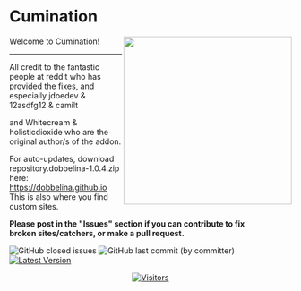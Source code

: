 # Cumination

<img src="https://user-images.githubusercontent.com/46063764/103461711-a9eb6280-4d20-11eb-983b-516b022cbbf5.png" width="300" align="right">



Welcome to Cumination!





---
All credit to the fantastic people at reddit who has provided the fixes, and especially jdoedev & 12asdfg12 & camilt


and Whitecream & holisticdioxide who are the original author/s of the addon.

For auto-updates, download repository.dobbelina-1.0.4.zip here: https://dobbelina.github.io  
This is also where you find custom sites.

**Please post in the "Issues" section if you can contribute to fix   
broken sites/catchers, or make a pull request.**

![GitHub closed issues](https://img.shields.io/github/issues-closed/dobbelina/repository.dobbelina)
![GitHub last commit (by committer)](https://img.shields.io/github/last-commit/dobbelina/repository.dobbelina)
[![Latest Version](https://img.shields.io/badge/dynamic/xml?color=blue&label=latest%20addon%20version&query=%2Faddon%2F@version&url=https%3A%2F%2Fraw.githubusercontent.com%2Fdobbelina%2Frepository.dobbelina%2Fmaster%2Fplugin.video.cumination%2Fplugin.video.cumination%2Faddon.xml)](https://github.com/dobbelina/repository.dobbelina)
<div align="center">

[![Visitors](https://api.visitorbadge.io/api/daily?path=https%3A%2F%2Fgithub.com%2Fdobbelina%2Frepository.dobbelina&label=Visitors%20Today&countColor=%23eca90b&style=flat)](https://visitorbadge.io/status?path=https%3A%2F%2Fgithub.com%2Fdobbelina%2Frepository.dobbelina)

</div>






